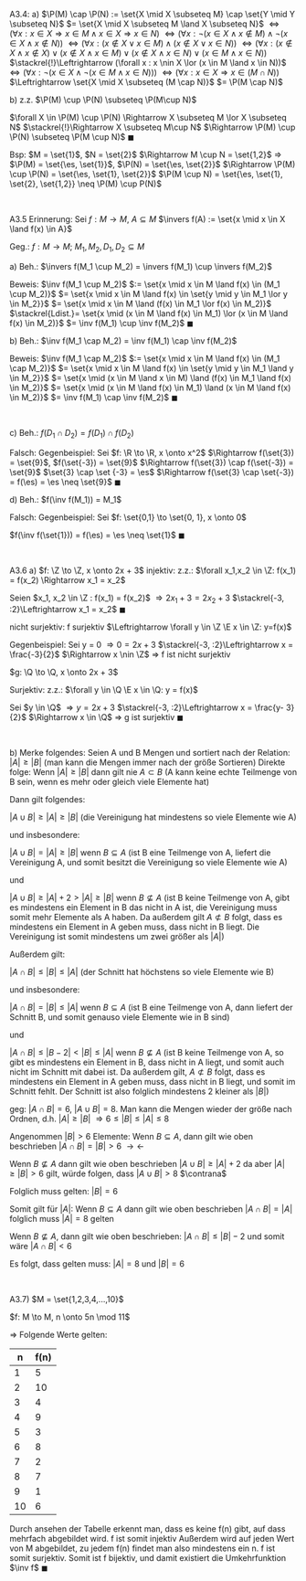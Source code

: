 A3.4:
a)
$\P(M) \cap \P(N) := \set{X \mid X \subseteq M} \cap \set{Y \mid Y \subseteq N}$
$= \set{X \mid X \subseteq M \land X \subseteq N}$
$\Leftrightarrow( \forall x : x \in X \Rightarrow x \in M \land x \in X \Rightarrow x \in N)$ 
$\Leftrightarrow (\forall x : \lnot(x \in X \land x \nin M) \land \lnot (x \in X \land x \nin N))$
$\Leftrightarrow (\forall x: (x \nin X \lor x \in M) \land (x \nin X \lor x \in N))$
$\Leftrightarrow (\forall x: (x \nin X \land x \nin X) \lor (x \nin X \land x \in M) \lor (x \nin X \land x \in N) \lor (x \in M \land x \in N))$
$\stackrel{!}\Leftrightarrow (\forall x : x \nin X \lor (x \in M \land x \in N))$
$\Leftrightarrow (\forall x: \lnot (x \in X \land \lnot(x \in M \land x \in N)))$
$\Leftrightarrow (\forall x : x \in X \Rightarrow x \in (M \cap N))$
$\Leftrightarrow \set{X \mid X \subseteq (M \cap N)}$
$= \P(M \cap N)$


b)
z.z. $\P(M) \cup \P(N) \subseteq \P(M\cup N)$

$\forall X \in \P(M) \cup \P(N) \Rightarrow X \subseteq M \lor X \subseteq N$
$\stackrel{!}\Rightarrow X \subseteq M\cup N$
$\Rightarrow \P(M) \cup \P(N) \subseteq \P(M \cup N)$
$\blacksquare$

Bsp:
$M = \set{1}$, $N = \set{2}$ $\Rightarrow M \cup N = \set{1,2}$
$\Rightarrow$
$\P(M) = \set{\es, \set{1}}$, $\P(N) = \set{\es, \set{2}}$ $\Rightarrow \P(M) \cup \P(N) = \set{\es, \set{1}, \set{2}}$
$\P(M \cup N) = \set{\es, \set{1}, \set{2}, \set{1,2}} \neq \P(M) \cup P(N)$
<div style="page-break-after: always; visibility: hidden">
\pagebreak
</div>


A3.5
Erinnerung:
Sei $f: M \to M$, $A \subseteq M$
$\invers f(A) := \set{x \mid x \in X \land f(x) \in A}$

Geg.:
$f: M \to M$; $M_1,M_2, D_1, D_2 \subseteq M$ 

a)
Beh.: $\invers f(M_1 \cup M_2) = \invers f(M_1) \cup \invers f(M_2)$

Beweis:
$\inv f(M_1 \cup M_2)$ 
$:= \set{x \mid x \in M \land f(x) \in (M_1 \cup M_2)}$
$= \set{x \mid x \in M \land f(x) \in \set{y \mid y \in M_1 \lor y \in M_2}}$
$= \set{x \mid x \in M \land (f(x) \in M_1 \lor f(x) \in M_2)}$
$\stackrel{Ldist.}= \set{x \mid (x \in M \land f(x) \in M_1) \lor (x \in M \land f(x) \in M_2)}$
$= \inv f(M_1) \cup \inv f(M_2)$
$\blacksquare$


b)
Beh.: $\inv f(M_1 \cap M_2) = \inv f(M_1) \cap \inv f(M_2)$

Beweis:
$\inv f(M_1 \cap M_2)$
$:= \set{x \mid x \in M \land f(x) \in (M_1 \cap M_2)}$
$= \set{x \mid x \in M \land f(x) \in \set{y \mid y \in M_1 \land y \in M_2}}$
$= \set{x \mid (x \in M \land x \in M) \land (f(x) \in M_1 \land f(x) \in M_2)}$
$= \set{x \mid (x \in M \land f(x) \in M_1) \land (x \in M \land f(x) \in M_2)}$
$= \inv f(M_1) \cap \inv f(M_2)$
$\blacksquare$
<div style="page-break-after: always; visibility: hidden">
\pagebreak
</div>


c)
Beh.: $f(D_1 \cap D_2) = f(D_1) \cap f(D_2)$

Falsch:
Gegenbeispiel:
Sei $f: \R \to \R, x \onto x^2$
$\Rightarrow f(\set{3}) = \set{9}$, $f(\set{-3}) = \set{9}$
$\Rightarrow f(\set{3}) \cap f(\set{-3}) = \set{9}$
$\set{3} \cap \set {-3} = \es$ $\Rightarrow f(\set{3} \cap \set{-3}) = f(\es) = \es \neq \set{9}$
$\blacksquare$


d)
Beh.: $f(\inv f(M_1)) = M_1$

Falsch:
Gegenbeispiel:
Sei $f: \set{0,1} \to \set{0, 1}, x \onto 0$

$f(\inv f(\set{1})) = f(\es) = \es \neq \set{1}$
$\blacksquare$
<div style="page-break-after: always; visibility: hidden">
\pagebreak
</div>


A3.6
a)
$f: \Z \to \Z, x \onto 2x + 3$
injektiv:
z.z.:
$\forall x_1,x_2 \in \Z: f(x_1) = f(x_2) \Rightarrow x_1 = x_2$

Seien $x_1, x_2 \in \Z : f(x_1) = f(x_2)$
$\Rightarrow 2x_1 +3 = 2x_2 + 3$
$\stackrel{-3, :2}\Leftrightarrow x_1 = x_2$
$\blacksquare$

nicht surjektiv:
f surjektiv $\Leftrightarrow \forall y \in \Z \E x \in \Z: y=f(x)$

Gegenbeispiel:
Sei y = 0
$\Rightarrow 0 = 2x +3$
$\stackrel{-3, :2}\Leftrightarrow x = \frac{-3}{2}$ 
$\Rightarrow x \nin \Z$
$\Rightarrow$ f ist nicht surjektiv

$g: \Q \to \Q, x \onto 2x + 3$

Surjektiv:
z.z.:
$\forall y \in \Q \E x \in \Q: y = f(x)$

Sei $y \in \Q$
$\Rightarrow y = 2x +3$
$\stackrel{-3, :2}\Leftrightarrow x = \frac{y- 3}{2}$
$\Rightarrow x \in \Q$
$\Rightarrow$ g ist surjektiv
$\blacksquare$
<div style="page-break-after: always; visibility: hidden">
\pagebreak
</div>


b)
Merke folgendes:
Seien A und B Mengen und sortiert nach der Relation: $|A| \geq |B|$
(man kann die Mengen immer nach der größe Sortieren)
Direkte folge:
Wenn $|A| \geq |B|$ dann gilt nie $A \subset B$ (A kann keine echte Teilmenge von B sein, wenn es mehr oder gleich viele Elemente hat)

Dann gilt folgendes:

$| A \cup B | \geq |A| \geq |B|$ 
(die Vereinigung hat mindestens so viele Elemente wie A)

und insbesondere:

$|A \cup B| = |A| \geq |B|$ wenn $B \subseteq A$ 
(ist B eine Teilmenge von A, liefert die Vereinigung A, und somit besitzt die Vereinigung so viele Elemente wie A)

und

$|A \cup B| \geq |A| + 2 > |A| \geq |B|$ wenn $B \not \subseteq A$ 
(ist B keine Teilmenge von A, gibt es mindestens ein Element in B das nicht in A ist, die Vereinigung muss somit mehr Elemente als A haben. Da außerdem gilt $A \not \subset B$ folgt, dass es mindestens ein Element in A geben muss, dass nicht in B liegt. Die Vereinigung ist somit mindestens um zwei größer als $|A|$)

Außerdem gilt:

$|A \cap B| \leq |B| \leq |A|$ 
(der Schnitt hat höchstens so viele Elemente wie B)

und insbesondere:

$|A \cap B| = |B| \leq |A|$ wenn $B \subseteq A$ 
(ist B eine Teilmenge von A, dann liefert der Schnitt B, und somit genauso viele Elemente wie in B sind)

und

$|A \cap B| \leq |B-2| < |B| \leq |A|$ wenn $B \not \subseteq A$ 
(ist B keine Teilmenge von A, so gibt es mindestens ein Element in B, dass nicht in A liegt, und somit auch nicht im Schnitt mit dabei ist. Da außerdem gilt, $A \not \subset B$ folgt, dass es mindestens ein Element in A geben muss, dass nicht in B liegt, und somit im Schnitt fehlt. Der Schnitt ist also folglich mindestens 2 kleiner als $|B|$)


geg:
$|A \cap B| = 6$, $|A \cup B| = 8$.
Man kann die Mengen wieder der größe nach Ordnen, d.h.
$|A| \geq |B|$
$\Rightarrow 6 \leq |B| \leq |A| \leq 8$

Angenommen $|B|>6$ Elemente:
Wenn $B \subseteq A$, dann gilt wie oben beschrieben $|A \cap B| = |B| > 6$ $\rightarrow \leftarrow$

Wenn $B \not \subseteq A$ dann gilt wie oben beschrieben $|A \cup B| \geq |A| + 2$
da aber $|A| \geq |B| > 6$ gilt, würde folgen, dass $|A \cup B| > 8$ $\contrana$

Folglich muss gelten: $|B| = 6$

Somit gilt für $|A|$:
Wenn $B \subseteq A$ dann gilt wie oben beschrieben $|A\cap B| = |A|$
folglich muss $|A| = 8$ gelten

Wenn $B \not \subseteq A$, dann gilt wie oben beschrieben: $|A \cap B| \leq |B| - 2$
und somit wäre $|A \cap B| < 6$

Es folgt, dass gelten muss:
$|A| = 8$ und $|B| = 6$ 
<div style="page-break-after: always; visibility: hidden">
\pagebreak
</div>


A3.7)
$M = \set{1,2,3,4,...,10}$

$f: M \to M, n \onto 5n \mod 11$

$\Rightarrow$ Folgende Werte gelten:

n | f(n) 
--- | ---
1 | 5
2 | 10
3 | 4
4 | 9
5 | 3
6 | 8
7 | 2
8 | 7
9 | 1
10 | 6

Durch ansehen der Tabelle erkennt man, dass es keine f(n) gibt, auf dass mehrfach abgebildet wird. f ist somit injektiv
Außerdem wird auf jeden Wert von M abgebildet, zu jedem f(n) findet man also mindestens ein n. f ist somit surjektiv.
Somit ist f bijektiv, und damit existiert die Umkehrfunktion $\inv f$
$\blacksquare$
